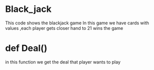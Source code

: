 # Black_jack
This code shows the blackjack game
In this game we have cards with values ,each player gets closer hand to 21 wins the game

# def Deal()
in this function we get the deal that player wants to play 
